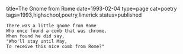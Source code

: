 title=The Gnome from Rome
date=1993-02-04
type=page
cat=poetry
tags=1993,highschool,poetry,limerick
status=published
~~~~~~
There was a little gnome from Rome
Who once found a comb that was chrome.
When found he did say,
"Who'll stay until May,
To receive this nice comb from Rome?"
